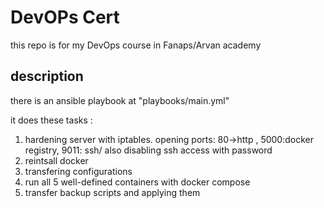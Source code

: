 # DevOPs Cert

this repo is for my DevOps course in Fanaps/Arvan academy

## description

there is an ansible playbook at "playbooks/main.yml"

it does these tasks :

1. hardening server with iptables. opening ports: 80->http , 5000:docker registry, 9011: ssh/ also disabling ssh access with password
2. reintsall docker
3. transfering configurations
4. run all 5 well-defined containers with docker compose
5. transfer backup scripts and applying them
